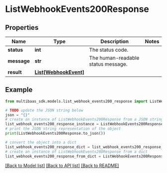 # ListWebhookEvents200Response


## Properties

Name | Type | Description | Notes
------------ | ------------- | ------------- | -------------
**status** | **int** | The status code. | 
**message** | **str** | The human-readable status message. | 
**result** | [**List[WebhookEvent]**](WebhookEvent.md) |  | 

## Example

```python
from multibaas_sdk.models.list_webhook_events200_response import ListWebhookEvents200Response

# TODO update the JSON string below
json = "{}"
# create an instance of ListWebhookEvents200Response from a JSON string
list_webhook_events200_response_instance = ListWebhookEvents200Response.from_json(json)
# print the JSON string representation of the object
print(ListWebhookEvents200Response.to_json())

# convert the object into a dict
list_webhook_events200_response_dict = list_webhook_events200_response_instance.to_dict()
# create an instance of ListWebhookEvents200Response from a dict
list_webhook_events200_response_from_dict = ListWebhookEvents200Response.from_dict(list_webhook_events200_response_dict)
```
[[Back to Model list]](../README.md#documentation-for-models) [[Back to API list]](../README.md#documentation-for-api-endpoints) [[Back to README]](../README.md)


